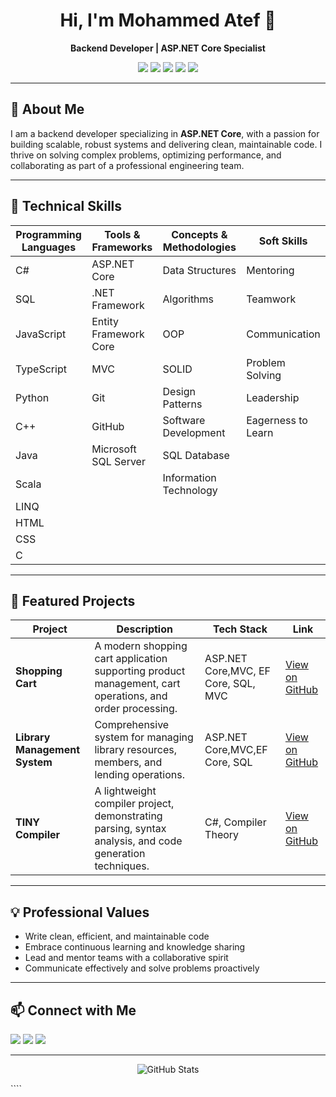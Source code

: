 
<h1 align="center">Hi, I'm Mohammed Atef 👋</h1>
<p align="center"><b>Backend Developer | ASP.NET Core Specialist</b></p>

<p align="center">
  <img src="https://img.shields.io/badge/C%23-239120?style=flat&logo=c-sharp&logoColor=white" />
  <img src="https://img.shields.io/badge/.NET-512BD4?style=flat&logo=dotnet&logoColor=white" />
  <img src="https://img.shields.io/badge/SQL-316192?style=flat&logo=Microsoft%20SQL%20Server&logoColor=white" />
  <img src="https://img.shields.io/badge/JavaScript-F7DF1E?style=flat&logo=javascript&logoColor=black" />
  <img src="https://img.shields.io/badge/Python-3776AB?style=flat&logo=python&logoColor=white" />
</p>

---

## 🚀 About Me

I am a backend developer specializing in **ASP.NET Core**, with a passion for building scalable, robust systems and delivering clean, maintainable code. I thrive on solving complex problems, optimizing performance, and collaborating as part of a professional engineering team.

---

## 🧰 Technical Skills

| Programming Languages | Tools & Frameworks      | Concepts & Methodologies      | Soft Skills             |
|----------------------|-------------------------|------------------------------|-------------------------|
| C#                   | ASP.NET Core            | Data Structures              | Mentoring               |
| SQL                  | .NET Framework          | Algorithms                   | Teamwork                |
| JavaScript           | Entity Framework Core   | OOP                          | Communication           |
| TypeScript           | MVC                     | SOLID                        | Problem Solving         |
| Python               | Git                     | Design Patterns              | Leadership              |
| C++                  | GitHub                  | Software Development         | Eagerness to Learn      |
| Java                 | Microsoft SQL Server    | SQL Database                 |                         |
| Scala                |                         | Information Technology       |                         |
| LINQ                 |                         |                              |                         |
| HTML                 |                         |                              |                         |
| CSS                  |                         |                              |                         |
| C                    |                         |                              |                         |

---

## 🌟 Featured Projects

| Project                      | Description                                                                                                   | Tech Stack                      | Link                                                                                                      |
|------------------------------|---------------------------------------------------------------------------------------------------------------|----------------------------------|-----------------------------------------------------------------------------------------------------------|
| **Shopping Cart**            | A modern shopping cart application supporting product management, cart operations, and order processing.      | ASP.NET Core,MVC, EF Core, SQL, MVC  | [View on GitHub](https://github.com/Mohammed-Atef2004/Shopping-Cart-Web-App)                                     |
| **Library Management System**| Comprehensive system for managing library resources, members, and lending operations.                         | ASP.NET Core,MVC,EF Core, SQL       | [View on GitHub](https://github.com/Mohammed-Atef2004/Library-Management-System-)                         |
| **TINY Compiler**            | A lightweight compiler project, demonstrating parsing, syntax analysis, and code generation techniques.       | C#, Compiler Theory             | [View on GitHub](https://github.com/Mohammed-Atef2004/TINY-Compiler)                                      |

---

## 💡 Professional Values

- Write clean, efficient, and maintainable code
- Embrace continuous learning and knowledge sharing
- Lead and mentor teams with a collaborative spirit
- Communicate effectively and solve problems proactively

---

## 📫 Connect with Me

<p>
  <a href="mailto:muhamedatef.82@gmail.com"><img src="https://img.shields.io/badge/Email-D14836?style=flat&logo=gmail&logoColor=white"></a>
  <a href="https://www.linkedin.com/in/mohammed-atef-/"><img src="https://img.shields.io/badge/LinkedIn-0A66C2?style=flat&logo=linkedin&logoColor=white"></a>
  <a href="https://github.com/Mohammed-Atef2004"><img src="https://img.shields.io/badge/GitHub-181717?style=flat&logo=github&logoColor=white"></a>
</p>

---

<p align="center">
  <img src="https://github-readme-stats.vercel.app/api?username=Mohammed-Atef2004&show_icons=true&theme=default" alt="GitHub Stats" />
</p>
````
